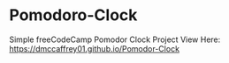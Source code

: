 # Pomodoro-Clock
 Simple freeCodeCamp Pomodor Clock Project
View Here: <https://dmccaffrey01.github.io/Pomodor-Clock>